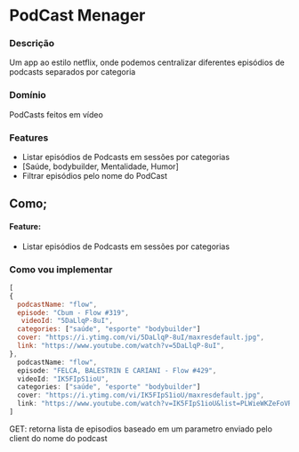 # PodCast Menager

### Descrição
Um app ao estilo netflix, onde podemos centralizar diferentes episódios de podcasts separados por categoria

### Domínio
PodCasts feitos em vídeo

### Features
- Listar episódios de Podcasts em sessões por categorias
 - [Saúde, bodybuilder, Mentalidade, Humor]
 - Filtrar episódios pelo nome do PodCast

## Como;

#### Feature:
- Listar episódios de Podcasts em sessões por categorias

### Como vou implementar


  ```js
  [
  {
    podcastName: "flow",
    episode: "Cbum - Flow #319",
     videoId: "5DaLlqP-8uI",
    categories: ["saúde", "esporte" "bodybuilder"]
    cover: "https://i.ytimg.com/vi/5DaLlqP-8uI/maxresdefault.jpg",
    link: "https://www.youtube.com/watch?v=5DaLlqP-8uI",
  },
    podcastName: "flow",
    episode: "FELCA, BALESTRIN E CARIANI - Flow #429",
    videoId: "IK5FIpS1ioU",
    categories: ["saúde", "esporte" "bodybuilder"]
    cover: "https://i.ytimg.com/vi/IK5FIpS1ioU/maxresdefault.jpg",
    link: "https://www.youtube.com/watch?v=IK5FIpS1ioU&list=PLWieWKZeFoVRmUNn9KA2dVpQswo19QkwQ&index=2&ab_channel=FlowPodcast",
  ]

  ```

   GET: retorna lista de episodios baseado em um parametro enviado pelo client do nome do podcast

  


